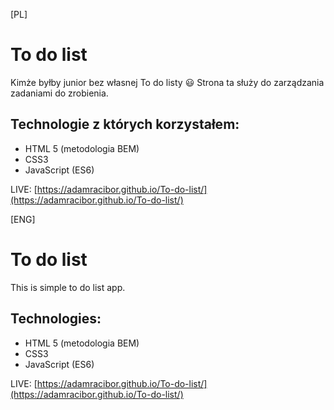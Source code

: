 [PL]
# To do list

Kimże byłby junior bez własnej To do listy 😃 Strona ta służy do zarządzania zadaniami do zrobienia.

## Technologie z których korzystałem:

 - HTML 5 (metodologia BEM)
 - CSS3
 - JavaScript (ES6)
 
 LIVE: [https://adamracibor.github.io/To-do-list/](https://adamracibor.github.io/To-do-list/)
 
[ENG]
# To do list

This is simple to do list app.

## Technologies:

 - HTML 5 (metodologia BEM)
 - CSS3
 - JavaScript (ES6)
 
 LIVE: [https://adamracibor.github.io/To-do-list/](https://adamracibor.github.io/To-do-list/)
